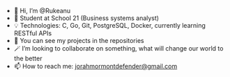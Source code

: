- 👋 Hi, I’m @Rukeanu
- 🏫 Student at School 21 (Business systems analyst)
- 💡 Technologies: C, Go, Git, PostgreSQL, Docker, currently learning RESTful APIs
- 📱 You can see my projects in the repositories
- 🪄 I’m looking to collaborate on something, what will change our world to the better
- 📫 How to reach me: jorahmormontdefender@gmail.com

<!---
Rukeanu/Rukeanu is a ✨ special ✨ repository because its `README.md` (this file) appears on your GitHub profile.
You can click the Preview link to take a look at your changes.
--->
